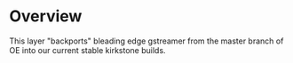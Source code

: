 # Overview

This layer "backports" bleading edge gstreamer from the master branch of OE into our current stable kirkstone builds.
